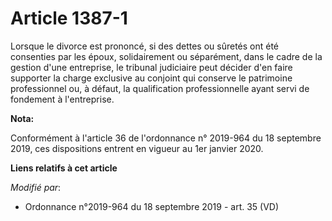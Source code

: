 # Article 1387-1

Lorsque le divorce est prononcé, si des dettes ou sûretés ont été consenties par les époux, solidairement ou séparément, dans
le cadre de la gestion d'une entreprise, le tribunal judiciaire peut décider d'en faire supporter la charge exclusive au
conjoint qui conserve le patrimoine professionnel ou, à défaut, la qualification professionnelle ayant servi de fondement à
l'entreprise.

**Nota:**

Conformément à l'article 36 de l'ordonnance n° 2019-964 du 18 septembre 2019, ces dispositions entrent en vigueur au 1er
janvier 2020.

**Liens relatifs à cet article**

_Modifié par_:

  - Ordonnance n°2019-964 du 18 septembre 2019 - art. 35 (VD)
